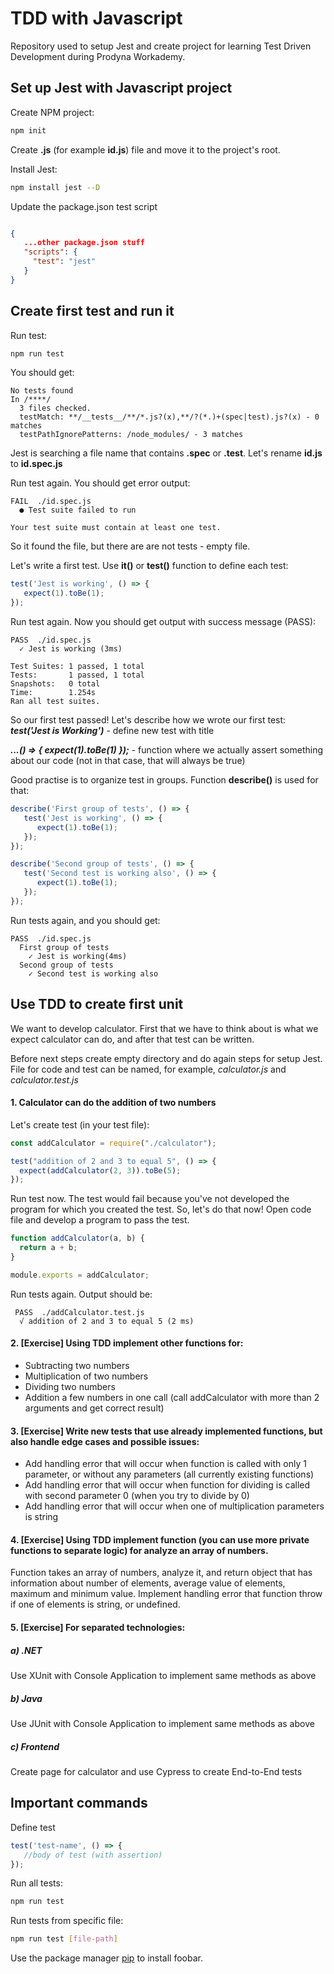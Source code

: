 # TDD with Javascript

Repository used to setup Jest and create project for learning Test Driven Development during Prodyna Workademy.

## Set up Jest with Javascript project

Create NPM project:

```bash
npm init
```
Create **.js** (for example **id.js**) file and move it to the project's root.

Install Jest:
```bash
npm install jest --D
```
Update the package.json test script
```json

{
   ...other package.json stuff
   "scripts": {   
     "test": "jest"
   }
}
```

## Create first test and run it

Run test:
```bash
npm run test
```
You should get:
```
No tests found
In /****/
  3 files checked.
  testMatch: **/__tests__/**/*.js?(x),**/?(*.)+(spec|test).js?(x) - 0 matches
  testPathIgnorePatterns: /node_modules/ - 3 matches
```
Jest is searching a file name that contains **.spec** or **.test**.
Let's rename **id.js** to **id.spec.js**

Run test again. You should get error output:
```
FAIL  ./id.spec.js
  ● Test suite failed to run
  
Your test suite must contain at least one test.
```

So it found the file, but there are are not tests - empty file.

Let's write a first test. Use **it()** or **test()** function to define each test:

```javascript
test('Jest is working', () => {
   expect(1).toBe(1);
});
```
Run test again. Now you should get output with success message (PASS):
```
PASS  ./id.spec.js
  ✓ Jest is working (3ms)
  
Test Suites: 1 passed, 1 total
Tests:       1 passed, 1 total
Snapshots:   0 total
Time:        1.254s
Ran all test suites.
```

So our first test passed!
Let's describe how we wrote our first test:  
***test('Jest is Working')*** - define new test with title

***...() => { expect(1).toBe(1) });*** - function where we actually assert something about our code (not in that case, that will always be true)


Good practise is to organize test in groups. Function **describe()** is used for that:

```javascript
describe('First group of tests', () => {
   test('Jest is working', () => {
      expect(1).toBe(1);
   });
});

describe('Second group of tests', () => {
   test('Second test is working also', () => {
      expect(1).toBe(1);
   });
});
```

Run tests again, and you should get:
```
PASS  ./id.spec.js
  First group of tests
    ✓ Jest is working(4ms)
  Second group of tests
    ✓ Second test is working also
```

## Use TDD to create first unit
We want to develop calculator. First that we have to think about is what we expect calculator can do, and after that test can be written.

Before next steps create empty directory and do again steps for setup Jest. File for code and test can be named, for example, *calculator.js* and *calculator.test.js*


#### 1. Calculator can do the addition of two numbers
Let's create test (in your test file):
```javascript
const addCalculator = require("./calculator");

test("addition of 2 and 3 to equal 5", () => {
  expect(addCalculator(2, 3)).toBe(5);
});
```
Run test now. The test would fail because you've not developed the program for which you created the test. So, let's do that now!
Open code file and develop a program to pass the test.

```javascript
function addCalculator(a, b) {
  return a + b;
}

module.exports = addCalculator;
```
Run tests again. Output should be:
```
 PASS  ./addCalculator.test.js
  √ addition of 2 and 3 to equal 5 (2 ms)
```

#### 2. [Exercise] Using TDD implement other functions for:

* Subtracting two numbers
* Multiplication of two numbers
* Dividing two numbers
* Addition a few numbers in one call (call addCalculator with more than 2 arguments and get correct result)

#### 3. [Exercise] Write new tests that use already implemented functions, but also handle edge cases and possible issues:
* Add handling error that will occur when function is called with only 1 parameter, or without any parameters (all currently existing functions)
* Add handling error that will occur when function for dividing is called with second parameter 0 (when you try to divide by 0)
* Add handling error that will occur when one of multiplication parameters is string

#### 4. [Exercise] Using TDD implement function (you can use more private functions to separate logic) for analyze an array of numbers.
 Function takes an array of numbers, analyze it, and return object that has information about number of elements, average value of elements, maximum and minimum value. Implement handling error that function throw if one of elements is string, or undefined.

#### 5. [Exercise] For separated technologies:
##### a) .NET
Use XUnit with Console Application to implement same methods as above
##### b) Java
Use JUnit with Console Application to implement same methods as above
##### c) Frontend
Create page for calculator and use Cypress to create End-to-End tests


## Important commands

Define test
```javascript
test('test-name', () => {
   //body of test (with assertion)
});
```

Run all tests:
```bash
npm run test
```
Run tests from specific file:
```bash
npm run test [file-path]
```




Use the package manager [pip](https://pip.pypa.io/en/stable/) to install foobar.
